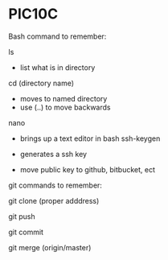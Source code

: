 # PIC10C
Bash command to remember:

ls
- list what is in directory

cd (directory name)
- moves to named directory
- use (..) to move backwards

nano
- brings up a text editor in bash
ssh-keygen

- generates a ssh key
- move public key to github, bitbucket, ect




git commands to remember:

git clone (proper adddress)

git push

git commit

git merge (origin/master)

